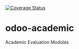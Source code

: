 [![Coverage Status](https://coveralls.io/repos/ingadhoc/odoo-academic/badge.png?branch=master)](https://coveralls.io/r/ingadhoc/odoo-academic?branch=master)


# odoo-academic

Academic Evaluation Modules
